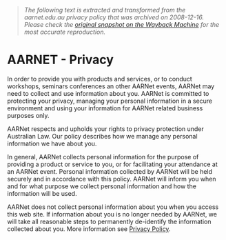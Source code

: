 > *The following text is extracted and transformed from the aarnet.edu.au privacy policy that was archived on 2008-12-16. Please check the [original snapshot on the Wayback Machine](https://web.archive.org/web/20081216114606id_/http%3A//www.aarnet.edu.au/privacy.aspx) for the most accurate reproduction.*

# AARNET - Privacy

In order to provide you with products and services, or to conduct workshops, seminars conferences an other AARNet events, AARNet may need to collect and use information about you. AARNet is committed to protecting your privacy, managing your personal information in a secure environment and using your information for AARNet related business purposes only. 

AARNet respects and upholds your rights to privacy protection under Australian Law. Our policy describes how we manage any personal information we have about you.

In general, AARNet collects personal information for the purpose of providing a product or service to you, or for facilitating your attendance at an AARNet event. Personal information collected by AARNet will be held securely and in accordance with this policy. AARNet will inform you when and for what purpose we collect personal information and how the information will be used. 

AARNet does not collect personal information about you when you access this web site. If information about you is no longer needed by AARNet, we will take all reasonable steps to permanently de-identify the information collected about you. More information see [Privacy Policy](https://web.archive.org/library/Privacy_policy.pdf).
